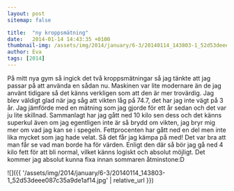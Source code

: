 ```yaml
---
layout: post
sitemap: false

title:  "ny kroppsmätning"
date:   2014-01-14 14:43:35 +0100
thumbnail-img: /assets/img/2014/january/6-3/20140114_143803-1_52d53deee087c35a9de1af14.jpg
author: Eva
tags: [2014]
---
```


På mitt nya gym så ingick det två kroppsmätningar så jag tänkte att jag passar på att använda en sådan nu. Maskinen var lite modernare än de jag använt tidigare så det känns verkligen som att den är mer trovärdig. Jag blev väldigt glad när jag såg att vikten låg på 74.7, det har jag inte vägt på 3 år. Jag jämförde med en mätning som jag gjorde för ett år sedan och det var ju lite skillnad.  Sammanlagt har jag gått ned 10 kilo sen dess och det känns superkul även om jag egentligen inte är så brydd om vikten, jag bryr mig mer om vad jag kan se i spegeln. Fettprocenten har gått ned en del men inte lika mycket som jag hade velat. Så det får jag kämpa på med! Det var bra att man får se vad man borde ha för värden. Enligt den där så bör jag gå ned 4 kilo fett för att bli normal, vilket känns logiskt och absolut möjligt. Det kommer jag absolut kunna fixa innan sommaren åtminstone:D

![]({{ '/assets/img/2014/january/6-3/20140114_143803-1_52d53deee087c35a9de1af14.jpg'  | relative_url }})

